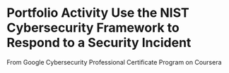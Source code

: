 # Portfolio Activity Use the NIST Cybersecurity Framework to Respond to a Security Incident
From Google Cybersecurity Professional Certificate Program on Coursera
